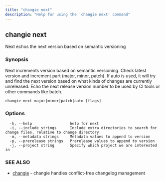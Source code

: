 ```yaml
---
title: "changie next"
description: "Help for using the 'changie next' command"
---
```

## changie next

Next echos the next version based on semantic versioning

### Synopsis

Next increments version based on semantic versioning.
Check latest version and increment part (major, minor, patch).
If auto is used, it will try and find the next version based on what kinds of changes are
currently unreleased.
Echo the next release version number to be used by CI tools or other commands like batch.

```
changie next major|minor|patch|auto [flags]
```

### Options

```
  -h, --help                 help for next
  -i, --include strings      Include extra directories to search for change files, relative to change directory
  -m, --metadata strings     Metadata values to append to version
  -p, --prerelease strings   Prerelease values to append to version
  -j, --project string       Specify which project we are interested in
```

### SEE ALSO

* [changie](changie.md)	 - changie handles conflict-free changelog management

